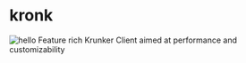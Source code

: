 # kronk
![hello](https://th.bing.com/th/id/OIP.WPhvEZfdy63613efPhC1bAHaEo)
Feature rich Krunker Client aimed at performance and customizability
